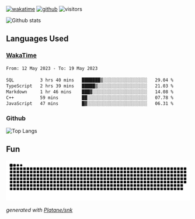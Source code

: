 [![wakatime](https://wakatime.com/badge/user/82c377cd-a54c-404c-b7df-177b313ca539.svg)](https://wakatime.com/@82c377cd-a54c-404c-b7df-177b313ca539)
[![github](https://img.shields.io/github/followers/xinthose?logo=github&style=plastic)](https://github.com/alanhamlett?tab=followers)
![visitors](https://visitor-badge.glitch.me/badge?page_id=xinthose&left_color=green&right_color=red)

![Github stats](https://github-readme-stats.vercel.app/api?username=xinthose&show_icons=true&theme=radical&count_private=true)

## Languages Used

### [WakaTime](https://wakatime.com/)
<!--START_SECTION:waka-->

```text
From: 12 May 2023 - To: 19 May 2023

SQL          3 hrs 40 mins   ███████▒░░░░░░░░░░░░░░░░░   29.04 %
TypeScript   2 hrs 39 mins   █████▒░░░░░░░░░░░░░░░░░░░   21.03 %
Markdown     1 hr 46 mins    ███▓░░░░░░░░░░░░░░░░░░░░░   14.08 %
C++          59 mins         ██░░░░░░░░░░░░░░░░░░░░░░░   07.78 %
JavaScript   47 mins         █▓░░░░░░░░░░░░░░░░░░░░░░░   06.31 %
```

<!--END_SECTION:waka-->

### Github

![Top Langs](https://github-readme-stats.vercel.app/api/top-langs/?username=xinthose)

## Fun
![github contribution grid snake animation](https://raw.githubusercontent.com/xinthose/xinthose/output/github-contribution-grid-snake.svg)

_generated with [Platane/snk](https://github.com/Platane/snk)_
